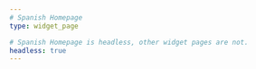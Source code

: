 ```yaml
---
# Spanish Homepage
type: widget_page

# Spanish Homepage is headless, other widget pages are not.
headless: true
---
```

